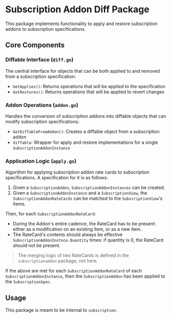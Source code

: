# Subscription Addon Diff Package

This package implements functionality to apply and restore subscription addons to subscription specifications.

## Core Components

### Diffable Interface (`diff.go`)
The central interface for objects that can be both applied to and removed from a subscription specification:
- `GetApplies()`: Returns operations that will be applied to the specification
- `GetRestores()`: Returns operations that will be applied to revert changes

### Addon Operations (`addon.go`)
Handles the conversion of subscription addons into diffable objects that can modify subscription specifications:
- `GetDiffableFromAddon()`: Creates a diffable object from a subscription addon
- `diffable`: Wrapper for apply and restore implementations for a single `SubscriptionAddonInstance`

### Application Logic (`apply.go`)
Algorithm for applying subscription addon rate cards to subscription specifications. A specification for it is as follows:

1. Given a `SubscriptionAddon`, `SubscriptionAddonInstances` can be created.
2. Given a `SubscriptionAddonInstance` and a `SubscriptionView`, the `SubscriptionAddonRateCards` can be matched to the `SubscriptionView`'s items.

Then, for each `SubscriptionAddonRateCard`:
- During the Addon's entire cadence, the RateCard has to be present: either as a modification on an existing item, or as a new item.
- The RateCard's contents should always be effective `SubscriptionAddonInstnce.Quantity` times: if quantity is 0, the RateCard should not be present.

> The merging logic of two RateCards is defined in the `subscriptionaddon` package, not here.

If the above are met for each `SubscriptionAddonRateCard` of each `SubscriptionAddonInstance`, then the `SubscriptionAddon` has been applied to the `SubscriptionSpec`.

## Usage

This package is meant to be internal to `subscription`.
